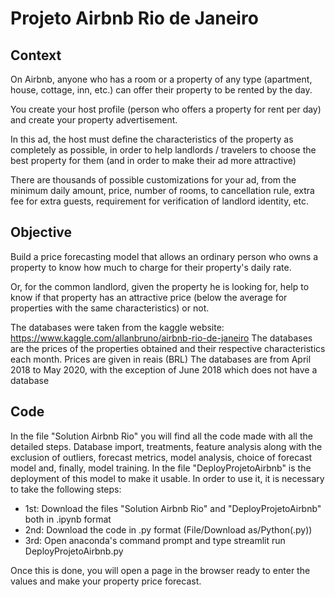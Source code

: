 # Projeto Airbnb Rio de Janeiro
## Context
On Airbnb, anyone who has a room or a property of any type (apartment, house, cottage, inn, etc.) can offer their property to be rented by the day.

You create your host profile (person who offers a property for rent per day) and create your property advertisement.

In this ad, the host must define the characteristics of the property as completely as possible, in order to help landlords / travelers to choose the best property for them (and in order to make their ad more attractive)

There are thousands of possible customizations for your ad, from the minimum daily amount, price, number of rooms, to cancellation rule, extra fee for extra guests, requirement for verification of landlord identity, etc.

## Objective
Build a price forecasting model that allows an ordinary person who owns a property to know how much to charge for their property's daily rate.

Or, for the common landlord, given the property he is looking for, help to know if that property has an attractive price (below the average for properties with the same characteristics) or not.

The databases were taken from the kaggle website: https://www.kaggle.com/allanbruno/airbnb-rio-de-janeiro
The databases are the prices of the properties obtained and their respective characteristics each month.
Prices are given in reais (BRL)
The databases are from April 2018 to May 2020, with the exception of June 2018 which does not have a database

## Code
In the file "Solution Airbnb Rio" you will find all the code made with all the detailed steps. Database import, treatments, feature analysis along with the exclusion of outliers, forecast metrics, model analysis, choice of forecast model and, finally, model training.
In the file "DeployProjetoAirbnb" is the deployment of this model to make it usable.
In order to use it, it is necessary to take the following steps:

- 1st: Download the files "Solution Airbnb Rio" and "DeployProjetoAirbnb" both in .ipynb format
- 2nd: Download the code in .py format (File/Download as/Python(.py))
- 3rd: Open anaconda's command prompt and type streamlit run DeployProjetoAirbnb.py

Once this is done, you will open a page in the browser ready to enter the values and make your property price forecast. 